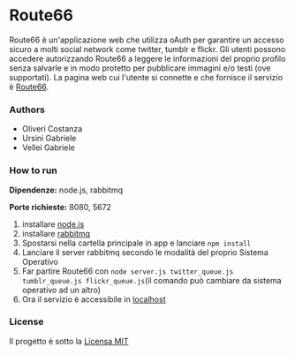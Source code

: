 # Route66
Route66 è un'applicazione web che utilizza oAuth per garantire un accesso sicuro a molti social network come twitter, tumblr e flickr.
Gli utenti possono accedere autorizzando Route66 a leggere le informazioni del proprio profilo senza salvarle e in modo protetto per pubblicare immagini e/o testi (ove supportati).
La pagina web cui l'utente si connette e che fornisce il servizio è <a href="https://github.com/thewallg5/Route66/blob/master/app/index.html">Route66</a>.

### Authors

- Oliveri Costanza
- Ursini Gabriele
- Vellei Gabriele 

### How to run

__Dipendenze:__ node.js, rabbitmq

__Porte richieste:__ 8080, 5672

1. installare [node.js](https://nodejs.org/it/download/)
2. installare [rabbitmq](https://www.rabbitmq.com/#getstarted)
3. Spostarsi nella cartella principale in app e lanciare `npm install`
4. Lanciare il server rabbitmq secondo le modalità del proprio Sistema Operativo 
5. Far partire Route66 con `node server.js twitter_queue.js tumblr_queue.js flickr_queue.js`(il comando può cambiare da sistema operativo ad un altro)
6. Ora il servizio è accessibile in [localhost](http://localhost:8080)

### License

Il progetto è sotto la [Licensa MIT](https://github.com/thewallg5/Route66/blob/master/LICENSE)
